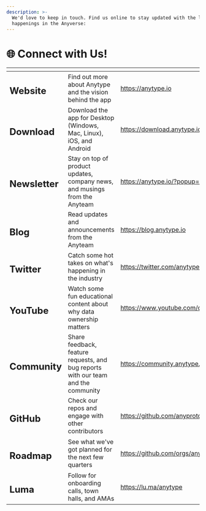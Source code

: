 ```yaml
---
description: >-
  We'd love to keep in touch. Find us online to stay updated with the latest
  happenings in the Anyverse:
---
```


# 🌐 Connect with Us!

<table data-view="cards"><thead><tr><th></th><th></th><th data-hidden data-card-target data-type="content-ref"></th><th data-hidden data-card-cover data-type="files"></th></tr></thead><tbody><tr><td><h2>Website</h2></td><td>Find out more about Anytype and the vision behind the app</td><td><a href="https://anytype.io">https://anytype.io</a></td><td></td></tr><tr><td><h2>Download</h2></td><td>Download the app for Desktop (Windows, Mac, Linux), iOS, and Android</td><td><a href="https://download.anytype.io">https://download.anytype.io</a></td><td></td></tr><tr><td><h2>Newsletter</h2></td><td>Stay on top of product updates, company news, and musings from the Anyteam</td><td><a href="https://anytype.io/?popup=mailinglist">https://anytype.io/?popup=mailinglist</a></td><td></td></tr><tr><td><h2>Blog</h2></td><td>Read updates and announcements from the Anyteam</td><td><a href="https://blog.anytype.io">https://blog.anytype.io</a></td><td></td></tr><tr><td><h2>Twitter</h2></td><td>Catch some hot takes on what's happening in the industry</td><td><a href="https://twitter.com/anytypelabs?lang=en">https://twitter.com/anytypelabs?lang=en</a></td><td></td></tr><tr><td><h2>YouTube</h2></td><td>Watch some fun educational content about why data ownership matters</td><td><a href="https://www.youtube.com/c/anytype">https://www.youtube.com/c/anytype</a></td><td></td></tr><tr><td><h2>Community</h2></td><td>Share feedback, feature requests, and bug reports with our team and the community</td><td><a href="https://community.anytype.io">https://community.anytype.io</a></td><td></td></tr><tr><td><h2>GitHub</h2></td><td>Check our repos and engage with other contributors</td><td><a href="https://github.com/anyproto">https://github.com/anyproto</a></td><td></td></tr><tr><td><h2>Roadmap</h2></td><td>See what we've got planned for the next few quarters</td><td><a href="https://github.com/orgs/anyproto/projects/1/views/1">https://github.com/orgs/anyproto/projects/1/views/1</a></td><td></td></tr><tr><td><h2>Luma</h2></td><td>Follow for onboarding calls, town halls, and AMAs </td><td><a href="https://lu.ma/anytype">https://lu.ma/anytype</a></td><td></td></tr></tbody></table>
